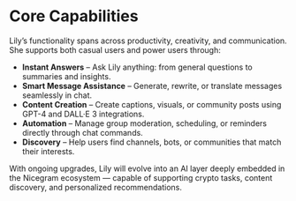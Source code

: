 # Core Capabilities

Lily’s functionality spans across productivity, creativity, and communication.\
She supports both casual users and power users through:

* **Instant Answers** – Ask Lily anything: from general questions to summaries and insights.
* **Smart Message Assistance** – Generate, rewrite, or translate messages seamlessly in chat.
* **Content Creation** – Create captions, visuals, or community posts using GPT-4 and DALL·E 3 integrations.
* **Automation** – Manage group moderation, scheduling, or reminders directly through chat commands.
* **Discovery** – Help users find channels, bots, or communities that match their interests.

With ongoing upgrades, Lily will evolve into an AI layer deeply embedded in the Nicegram ecosystem — capable of supporting crypto tasks, content discovery, and personalized recommendations.
